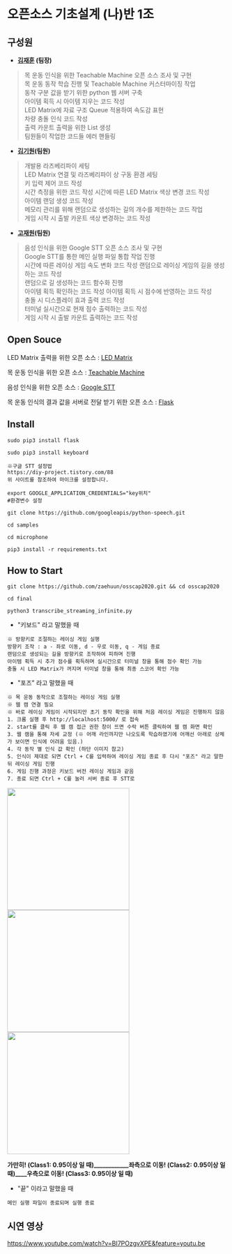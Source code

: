 

# 오픈소스 기초설계 (나)반 1조 


## 구성원
- **[김재훈](https://github.com/zaehuun) (팀장)**   
> 목 운동 인식을 위한 Teachable Machine 오픈 소스 조사 및 구현   
목 운동 동작 학습 진행 및 Teachable Machine 커스터마이징 작업   
동작 구분 값을 받기 위한 python 웹 서버 구축   
아이템 획득 시 아이템 지우는 코드 작성   
LED Matrix에 자료 구조 Queue 적용하여 속도감 표현      
차량 충돌 인식 코드 작성   
출력 카운트 출력을 위한 List 생성   
팀원들이 작업한 코드들 에러 핸들링   

- **[김기원](https://github.com/justkiwon)(팀원)**
> 개발용 라즈베리파이 세팅   
LED Matrix 연결 및 라즈베리파이 상 구동 환경 세팅   
키 입력 제어 코드 작성   
시간 측정을 위한 코드 작성
시간에 따른 LED Matrix 색상 변경 코드 작성   
아이템 랜덤 생성 코드 작성   
메모리 관리를 위해 랜덤으로 생성하는 길의 개수를 제한하는 코드 작업   
게임 시작 시 출발 카운트 색상 변경하는 코드 작성   
 
- **[고재원](https://github.com/jaewon1778)(팀원)**
> 음성 인식을 위한 Google STT 오픈 소스 조사 및 구현   
Google STT를 통한 메인 실행 파일 통합 작업 진행   
시간에 따른 레이싱 게임 속도 변화 코드 작성
랜덤으로 레이싱 게임의 길을 생성하는 코드 작성   
랜덤으로 길 생성하는 코드 함수화 진행   
아이템 획득 확인하는 코드 작성
아이템 획득 시 점수에 반영하는 코드 작성   
충돌 시 디스플레이 효과 출력 코드 작성   
터미널 실시간으로 현재 점수 출력하는 코드 작성   
게임 시작 시 출발 카운트 출력하는 코드 작성   

 

## Open Souce
LED Matrix 출력을 위한 오픈 소스 : [LED Matrix](https://learn.adafruit.com/connecting-a-16x32-rgb-led-matrix-panel-to-a-raspberry-pi/experimental-python-code)
   
목 운동 인식을 위한 오픈 소스 : [Teachable Machine](https://teachablemachine.withgoogle.com/)
  
음성 인식을 위한 오픈 소스 : [Google STT](https://cloud.google.com/speech-to-text/docs/?hl=ko)

목 운동 인식의 결과 값을 서버로 전달 받기 위한 오픈 소스 : [Flask](https://flask-docs-kr.readthedocs.io/ko/latest/)


## Install
 
```
sudo pip3 install flask
```
```
sudo pip3 install keyboard
```
```
※구글 STT 설정법
https://diy-project.tistory.com/88
위 사이트를 참조하여 마이크를 설정합니다.

export GOOGLE_APPLICATION_CREDENTIALS="key위치"
#환경변수 설정

git clone https://github.com/googleapis/python-speech.git

cd samples

cd microphone

pip3 install -r requirements.txt
```
   
## How to Start
```
git clone https://github.com/zaehuun/osscap2020.git && cd osscap2020
```
```
cd final
```
```
python3 transcribe_streaming_infinite.py
```

- "키보드" 라고 말했을 때   
```
※ 방향키로 조절하는 레이싱 게임 실행
방향키 조작 : a - 좌로 이동, d - 우로 이동, q - 게임 종료
랜덤으로 생성되는 길을 방향키로 조작하여 피하며 진행
아이템 획득 시 추가 점수를 획득하며 실시간으로 터미널 창을 통해 점수 확인 가능
충돌 시 LED Matrix가 꺼지며 터미널 창을 통해 최종 스코어 확인 가능
```


- "포즈" 라고 말했을 때
```
※ 목 운동 동작으로 조절하는 레이싱 게임 실행
※ 웹 캠 연결 필요
※ 바로 레이싱 게임이 시작되지만 초기 동작 확인을 위해 처음 레이싱 게임은 진행하지 않음
1. 크롬 실행 후 http://localhost:5000/ 로 접속
2. start를 클릭 후 웹 캠 접근 권한 창이 뜨면 수락 버튼 클릭하여 웹 캠 화면 확인
3. 웹 캠을 통해 자세 교정 (※ 어깨 라인까지만 나오도록 학습하였기에 어깨선 아래로 상체가 보이면 인식에 어려움 있음.)
4. 각 동작 별 인식 값 확인 (하단 이미지 참고)
5. 인식이 제대로 되면 Ctrl + C를 입력하여 레이싱 게임 종료 후 다시 "포즈" 라고 말한 뒤 레이싱 게임 진행
6. 게임 진행 과정은 키보드 버전 레이싱 게임과 같음
7. 종료 되면 Ctrl + C를 눌러 서버 종료 후 STT로 

```
<p float="left">
  <img width="280" src="https://user-images.githubusercontent.com/72431775/100602280-084eab00-3347-11eb-985f-142ff95bdfca.png"> 
  <img width="280" src="https://user-images.githubusercontent.com/72431775/100602641-8317c600-3347-11eb-9128-3cb0a086678c.png">
  <img width="280" src="https://user-images.githubusercontent.com/72431775/100602726-a3e01b80-3347-11eb-9db8-43100806752d.png">
</p>
  
   **가만히! (Class1: 0.95이상 일 때)____________좌측으로 이동! (Class2: 0.95이상 일 때)____우측으로 이동! (Class3: 0.95이상 일 때)**


- "끝" 이라고 말했을 때
```
메인 실행 파일이 종료되며 실행 종료
```


## 시연 영상
https://www.youtube.com/watch?v=BI7POzgvXPE&feature=youtu.be
